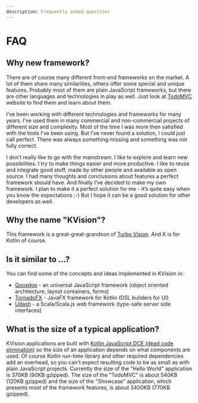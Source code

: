 ```yaml
---
description: Frequently asked questions
---
```


# FAQ

## Why new framework?

There are of course many different front-end frameworks on the market. A lot of them share many similarities, others offer some special and unique features. Probably most of them are plain JavaScript frameworks, but there are other languages and technologies in play as well. Just look at [TodoMVC](http://todomvc.com/) website to find them and learn about them.

I’ve been working with different technologies and frameworks for many years. I’ve used them in many commercial and non-commercial projects of different size and complexity. Most of the time I was more then satisfied with the tools I’ve been using. But I’ve never found a solution, I could just call perfect. There was always something missing and something was not fully correct.

I don’t really like to go with the mainstream. I like to explore and learn new possibilities. I try to make things easier and more productive. I like to reuse and integrate good stuff, made by other people and available as open source. I had many thoughts and conclusions about features a perfect framework should have. And finally I’ve decided to make my own framework. I plan to make it a perfect solution for me - it’s quite easy when you know the expectations ;-\) But I hope it can be a good solution for other developers as well.

## Why the name "KVision"?

This framework is a great-great-grandson of [Turbo Vision](https://en.wikipedia.org/wiki/Turbo_Vision). And K is for Kotlin of course.

## Is it similar to ...?

You can find some of the concepts and ideas implemented in KVision in:

* [Qooxdoo](https://www.qooxdoo.org/) - an universal JavaScript framework \(object oriented architecture, layout containers, forms\)
* [TornadoFX](https://tornadofx.io/) - JavaFX framework for Kotlin \(DSL builders for UI\)
* [Udash](https://udash.io/) - a Scala/Scala.js web framework \(type-safe server side interfaces\)

## What is the size of a typical application?

KVision applications are built with [Kotlin JavaScript DCE \(dead code elimination\)](https://kotlinlang.org/docs/reference/javascript-dce.html) so the size of an application depends on what components are used. Of course Kotlin run-time library and other required dependencies add an overhead, so you can't expect resulting code to be as small as with plain JavaScript projects. Currently the size of the "Hello World" application is 370KB \(90KB gzipped\). The size of the "TodoMVC" is about 540KB \(120KB gzipped\) and the size of the "Showcase" application, which presents most of the framework features, is about 3400KB \(770KB gzipped\).



